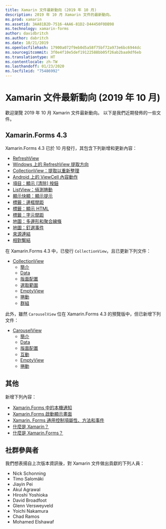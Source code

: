 ```yaml
---
title: Xamarin 文件最新動向 (2019 年 10 月)
description: 2019 年 10 月 Xamarin 文件的最新動向。
ms.prod: xamarin
ms.assetid: 3AA81B2D-7516-4AA6-81D2-D44450F0DB98
ms.technology: xamarin-forms
author: davidbritch
ms.author: dabritch
ms.date: 10/21/2019
ms.openlocfilehash: 17900a072f9eb0d5a58f75bf72a973e6bc6944dc
ms.sourcegitcommit: 3f0e4f10e5def19122588bb05f26ab2baa9df6eb
ms.translationtype: HT
ms.contentlocale: zh-TW
ms.lasthandoff: 01/23/2020
ms.locfileid: "75486992"
---
```

# <a name="xamarin-docs-whats-new-october-2019"></a>Xamarin 文件最新動向 (2019 年 10 月)

歡迎瀏覽 2019 年 10 月 Xamarin 文件最新動向。 以下是我們近期發佈的一些文件。

## <a name="xamarinforms-43"></a>Xamarin.Forms 4.3

Xamarin.Forms 4.3 已於 10 月發行，其包含下列新增和更新內容：

- [RefreshView](~/xamarin-forms/user-interface/refreshview.md)
- [Windows 上的 RefreshView 提取方向](~/xamarin-forms/platform/windows/refreshview-pulldirection.md)
- [CollectionView：提取以重新整理](~/xamarin-forms/user-interface/collectionview/populate-data.md#pull-to-refresh)
- [Android 上的 ViewCell 內容動作](~/xamarin-forms/platform/android/viewcell-context-actions.md)
- [項目：顯示 [清除] 按鈕](~/xamarin-forms/user-interface/text/entry.md#displaying-a-clear-button)
- [ListView：偵測捲動](~/xamarin-forms/user-interface/listview/interactivity.md#detect-scrolling)
- [顯示快顯：顯示提示](~/xamarin-forms/user-interface/pop-ups.md#display-a-prompt)
- [標籤：邊框間距](~/xamarin-forms/user-interface/text/label.md#padding)
- [標籤：顯示 HTML](~/xamarin-forms/user-interface/text/label.md#display-html)
- [標籤：字元間距](~/xamarin-forms/user-interface/text/label.md#character-spacing)
- [地圖：多邊形和聚合線條](~/xamarin-forms/user-interface/map/polygons.md)
- [地圖：釘選事件](~/xamarin-forms/user-interface/map/pins.md#interact-with-a-pin)
- [來源連結](~/xamarin-forms/internals/sourcelink.md)
- [相對繫結](~/xamarin-forms/app-fundamentals/data-binding/relative-bindings.md)

在 Xamarin.Forms 4.3 中，已發行 `CollectionView`，且已更新下列文件：

- [CollectionView](~/xamarin-forms/user-interface/collectionview/index.md)
  - [簡介](~/xamarin-forms/user-interface/collectionview/introduction.md)
  - [Data](~/xamarin-forms/user-interface/collectionview/populate-data.md)
  - [版面配置](~/xamarin-forms/user-interface/collectionview/layout.md)
  - [選取範圍](~/xamarin-forms/user-interface/collectionview/selection.md)
  - [EmptyView](~/xamarin-forms/user-interface/collectionview/emptyview.md)
  - [捲動](~/xamarin-forms/user-interface/collectionview/scrolling.md)
  - [群組](~/xamarin-forms/user-interface/collectionview/grouping.md)

此外，雖然 `CarouselView` 位在 Xamarin.Forms 4.3 的預覽版中，但已新增下列文件：

- [CarouselView](~/xamarin-forms/user-interface/carouselview/index.md)
  - [簡介](~/xamarin-forms/user-interface/carouselview/introduction.md)
  - [Data](~/xamarin-forms/user-interface/carouselview/populate-data.md)
  - [版面配置](~/xamarin-forms/user-interface/carouselview/layout.md)
  - [互動](~/xamarin-forms/user-interface/carouselview/interaction.md)
  - [EmptyView](~/xamarin-forms/user-interface/carouselview/emptyview.md)
  - [捲動](~/xamarin-forms/user-interface/carouselview/scrolling.md)

## <a name="other"></a>其他

新增下列內容：

- [Xamarin.Forms 中的本機通知](~/xamarin-forms/app-fundamentals/local-notifications.md)
- [Xamarin.Forms 啟動顯示畫面](~/xamarin-forms/user-interface/splashscreen.md)
- [Xamarin. Forms 通用控制項屬性、方法和事件](~/xamarin-forms/user-interface/controls/common-properties.md)
- [什麼是 Xamarin？](~/get-started/what-is-xamarin.md)
- [什麼是 Xamarin.Forms？](~/get-started/what-is-xamarin-forms.md)

## <a name="community-contributors"></a>社群參與者

我們想表揚自上次版本資訊後，對 Xamarin 文件做出貢獻的下列人員：

- Nick Schonning
- Timo Salomäki
- Jiayin Pei
- Akul Agrawal
- Hiroshi Yoshioka
- David Broadfoot
- Glenn Versweyveld
- Yoichi Nakamura
- Chad Ramos
- Mohamed Elshawaf
